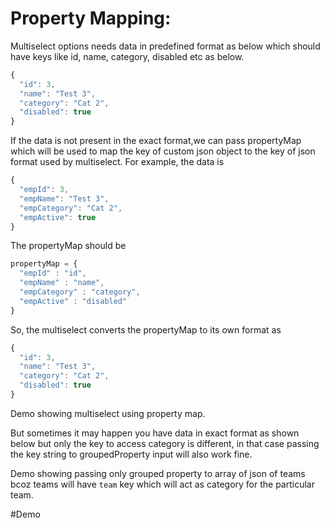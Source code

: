 # Property Mapping:

Multiselect options needs data in predefined format as below which should have keys like id, name, category, disabled etc as below.
```js	
{
  "id": 3,
  "name": "Test 3",
  "category": "Cat 2",
  "disabled": true
}
```
If  the data is not present in the exact format,we can pass  propertyMap which will be used to map the key of custom json object to the key of json format used by multiselect. For example, the data is
```js  	
{
  "empId": 3,
  "empName": "Test 3",
  "empCategory": "Cat 2",
  "empActive": true
}
```
The propertyMap should be
```js
propertyMap = {
  "empId" : "id",
  "empName" : "name",
  "empCategory" : "category",
  "empActive" : "disabled"
}
```
So, the multiselect converts the propertyMap to its own format as 
```js
{
  "id": 3,
  "name": "Test 3",
  "category": "Cat 2",
  "disabled": true
}
```
            
Demo showing multiselect using property map.

But sometimes it may happen you have data in exact format as shown below but only the key to access category is different, in that case passing the key string to groupedProperty input will also work fine.

Demo showing passing only grouped property to array of json of teams bcoz teams will have `team` key which will act as category for the particular team.

#Demo

<ms-property-map></ms-property-map>

<code-tabs>
  <code-pane title="app/property-map.component.ts" path="property-map/src/app/property-map.component.ts"></code-pane>
  <code-pane title="app/property-map.component.html" path="property-map/src/app/property-map.component.html"></code-pane>
</code-tabs>
